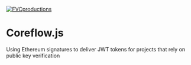 <a href="http://auth.dappjump.io"><img src="https://avatars1.githubusercontent.com/u/4284691?v=3&s=200" title="FVCproductions" alt="FVCproductions"></a>

# Coreflow.js

Using Ethereum signatures to deliver JWT tokens for projects that rely on public key verification